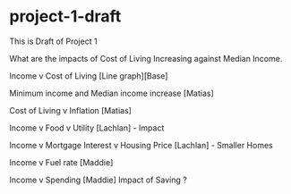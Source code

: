 # project-1-draft
This is Draft of Project 1


What are the impacts of Cost of Living Increasing against Median Income.

Income v Cost of Living [Line graph][Base]

Minimum income and Median income increase [Matias]

Cost of Living v Inflation [Matias]

Income v Food v Utility [Lachlan]
	- Impact
	
Income v Mortgage Interest v Housing Price [Lachlan]
	- Smaller Homes
	
Income v Fuel rate [Maddie]
	
Income v Spending [Maddie]
Impact of Saving ?
